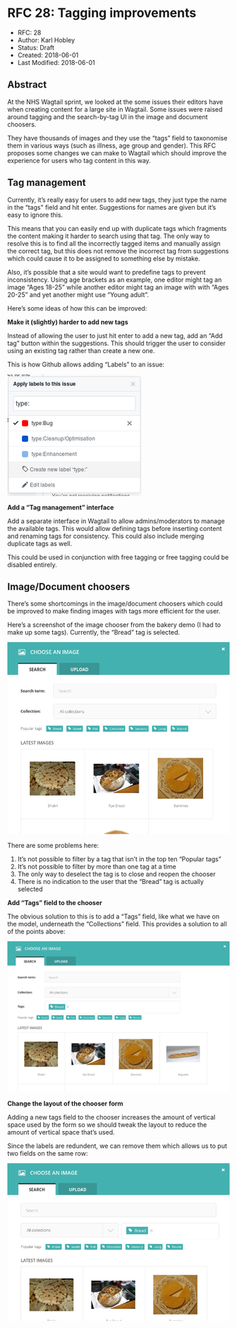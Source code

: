 # RFC 28: Tagging improvements

* RFC: 28
* Author: Karl Hobley
* Status: Draft
* Created: 2018-06-01
* Last Modified: 2018-06-01

## Abstract

At the NHS Wagtail sprint, we looked at the some issues their editors have when creating content for a large site in Wagtail. Some issues were raised around tagging and the search-by-tag UI in the image and document choosers.

They have thousands of images and they use the “tags” field to taxonomise them in various ways (such as illness, age group and gender). This RFC proposes some changes we can make to Wagtail which should improve the experience for users who tag content in this way.

## Tag management

Currently, it’s really easy for users to add new tags, they just type the name in the “tags" field and hit enter. Suggestions for names are given but it’s easy to ignore this.

This means that you can easily end up with duplicate tags which fragments the content making it harder to search using that tag. The only way to resolve this is to find all the incorrectly tagged items and manually assign the correct tag, but this does not remove the incorrect tag from suggestions which could cause it to be assigned to something else by mistake.

Also, it’s possible that a site would want to predefine tags to prevent inconsistency. Using age brackets as an example, one editor might tag an image “Ages 18-25” while another editor might tag an image with with “Ages 20-25” and yet another might use “Young adult”.

Here’s some ideas of how this can be improved:

**Make it (slightly) harder to add new tags**

Instead of allowing the user to just hit enter to add a new tag, add an “Add tag” button within the suggestions. This should trigger the user to consider using an existing tag rather than create a new one.

This is how Github allows adding “Labels” to an issue:

![](/media/028-tagging-improvements/Github_add_label.png)

**Add a “Tag management” interface**

Add a separate interface in Wagtail to allow admins/moderators to manage the available tags. This would allow defining tags before inserting content and renaming tags for consistency. This could also include merging duplicate tags as well.

This could be used in conjunction with free tagging or free tagging could be disabled entirely.

## Image/Document choosers

There’s some shortcomings in the image/document choosers which could be improved to make finding images with tags more efficient for the user.

Here’s a screenshot of the image chooser from the bakery demo (I had to make up some tags). Currently, the “Bread” tag is selected.

![](/media/028-tagging-improvements/Image_chooser_current.png)

There are some problems here:

1. It’s not possible to filter by a tag that isn’t in the top ten “Popular tags”
2. It’s not possible to filter by more than one tag at a time
3. The only way to deselect the tag is to close and reopen the chooser
4. There is no indication to the user that the “Bread” tag is actually selected

**Add “Tags” field to the chooser**

The obvious solution to this is to add a “Tags” field, like what we have on the model, underneath the “Collections” field. This provides a solution to all of the points above:

![](/media/028-tagging-improvements/Image_chooser_with_tags_field.png)

**Change the layout of the chooser form**

Adding a new tags field to the chooser increases the amount of vertical space used by the form so we should tweak the layout to reduce the amount of vertical space that’s used.

Since the labels are redundent, we can remove them which allows us to put two fields on the same row:

![](/media/028-tagging-improvements/Image_chooser_new_layout.png)
